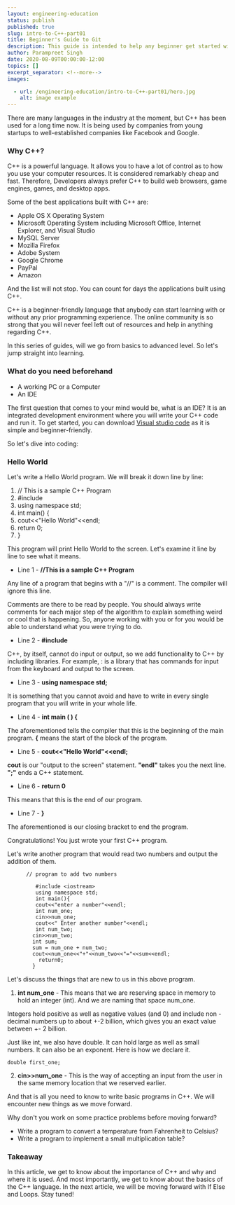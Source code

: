 ```yaml
---
layout: engineering-education
status: publish
published: true
slug: intro-to-C++-part01
title: Beginner's Guide to Git
description: This guide is intended to help any beginner get started with Git. Using the examples provided below, we will assume that we are starting a project from scratch and want to manage it with Git.
author: Parampreet Singh
date: 2020-08-09T00:00:00-12:00
topics: []
excerpt_separator: <!--more-->
images:

  - url: /engineering-education/intro-to-C++-part01/hero.jpg
    alt: image example
---
```

There are many languages in the industry at the moment, but C++ has been used for a long time now. It is being used by companies from young startups to well-established companies like Facebook and Google.
<!--more-->
### Why C++?
C++ is a powerful language. It allows you to have a lot of control as to how you use your computer resources. It is considered remarkably cheap and fast. Therefore, Developers always prefer C++ to build web browsers, game engines, games, and desktop apps.

Some of the best applications built with C++ are:

- Apple OS X Operating System
- Microsoft Operating System including Microsoft Office, Internet Explorer, and Visual Studio
- MySQL Server
- Mozilla Firefox
- Adobe System
- Google Chrome
- PayPal
- Amazon

And the list will not stop. You can count for days the applications built using C++.

C++ is a beginner-friendly language that anybody can start learning with or without any prior programming experience. The online community is so strong that you will never feel left out of resources and help in anything regarding C++.

In this series of guides, will we go from basics to advanced level. So let's jump straight into learning.

### What do you need beforehand
- A working PC or a Computer
- An IDE

The first question that comes to your mind would be, what is an IDE? It is an integrated development environment where you will write your C++ code and run it.
To get started, you can download [Visual studio code](https://code.visualstudio.com/) as it is simple and beginner-friendly.

So let's dive into coding:

### Hello World
Let's write a Hello World program. We will break it down line by line:

1. // This is a sample C++ Program
2. #include<iostream>
3. using namespace std;
4. int main() {
5. cout<<"Hello World"<<endl;
6. return 0;
7. }


This program will print Hello World to the screen. Let's examine it line by line to see what it means.

- Line 1 - **//This is a sample C++ Program**

Any line of a program that begins with a "//" is a comment. The compiler will ignore this line.

Comments are there to be read by people. You should always write comments for each major step of the algorithm to explain something weird or cool that is happening. So, anyone working with you or for you would be able to understand what you were trying to do.

- Line 2 - **#include<iostream>**

C++, by itself, cannot do input or output, so we add functionality to C++ by including libraries. For example, :<iostream> is a library that has commands for input from the keyboard and output to the screen.

- Line 3 - **using namespace std;**

It is something that you cannot avoid and have to write in every single program that you will write in your whole life.

- Line 4 - **int main ( ) {**

The aforementioned tells the compiler that this is the beginning of the main program. **{** means the start of the block of the program.

- Line 5 - **cout<<"Hello World"<<endl;**

**cout** is our "output to the screen" statement. **"endl"** takes you the next line. **";"** ends a C++ statement.

- Line 6 - **return 0**

This means that this is the end of our program.

- Line 7 - **}**

The aforementioned is our closing bracket to end the program.

Congratulations! You just wrote your first C++ program.

Let's write another program that would read two numbers and output the addition of them.

          // program to add two numbers
       
             #include <iostream>
             using namespace std;
             int main(){
             cout<<"enter a number"<<endl;
             int num_one;
             cin>>num_one;
             cout<<" Enter another number"<<endl;
             int num_two;
            cin>>num_two;
            int sum;
            sum = num_one + num_two;
            cout<<num_one<<"+"<<num_two<<"="<<sum<<endl;
              return0;
            }



Let's discuss the things that are new to us in this above program.

1. **int num_one** - This means that we are reserving space in memory to hold an integer (int). And we are naming that space num_one.

Integers hold positive as well as negative values (and 0) and include non - decimal numbers up to about +-2 billion, which gives you an exact value between +- 2 billion.

Just like int, we also have double. It can hold large as well as small numbers. It can also be an exponent. Here is how we declare it.

`double first_one;`   

2. **cin>>num_one** - This is the way of accepting an input from the user in the same memory location that we reserved earlier.

And that is all you need to know to write basic programs in C++. We will encounter new things as we move forward.

Why don't you work on some practice problems before moving forward?

- Write a program to convert a temperature from Fahrenheit to Celsius?
- Write a program to implement a small multiplication table?

### Takeaway
In this article, we get to know about the importance of C++ and why and where it is used. And most importantly, we get to know about the basics of the C++ language. In the next article, we will be moving forward with If Else and Loops. Stay tuned!
